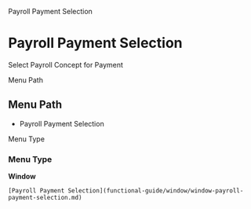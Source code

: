 
Payroll Payment Selection
# Payroll Payment Selection


Select Payroll Concept for Payment

Menu Path
## Menu Path



- Payroll Payment Selection

Menu Type
### Menu Type

**Window**


```
[Payroll Payment Selection](functional-guide/window/window-payroll-payment-selection.md)
```